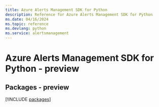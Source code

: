 ```yaml
---
title: Azure Alerts Management SDK for Python
description: Reference for Azure Alerts Management SDK for Python
ms.date: 04/16/2024
ms.topic: reference
ms.devlang: python
ms.service: alertsmanagement
---
```

# Azure Alerts Management SDK for Python - preview
## Packages - preview
[!INCLUDE [packages](alerts-management-index.md)]